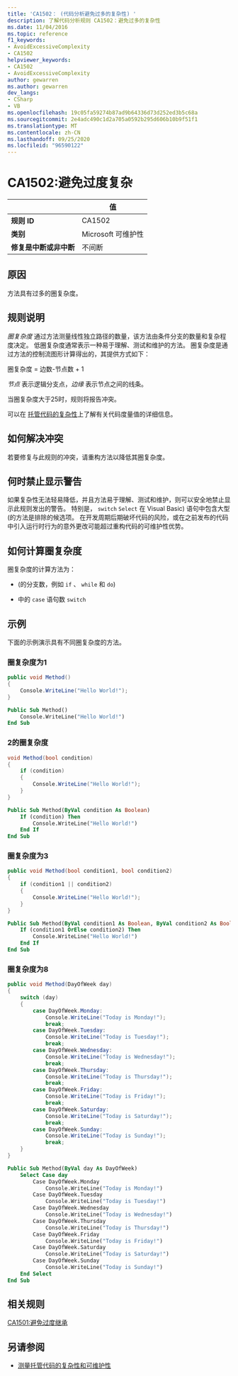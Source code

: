 ```yaml
---
title: 'CA1502： (代码分析避免过多的复杂性) '
description: 了解代码分析规则 CA1502：避免过多的复杂性
ms.date: 11/04/2016
ms.topic: reference
f1_keywords:
- AvoidExcessiveComplexity
- CA1502
helpviewer_keywords:
- CA1502
- AvoidExcessiveComplexity
author: gewarren
ms.author: gewarren
dev_langs:
- CSharp
- VB
ms.openlocfilehash: 19c05fa59274b87ad9b64336d73d252ed3b5c68a
ms.sourcegitcommit: 2e4adc490c1d2a705a0592b295d606b10b9f51f1
ms.translationtype: MT
ms.contentlocale: zh-CN
ms.lasthandoff: 09/25/2020
ms.locfileid: "96590122"
---
```

# <a name="ca1502-avoid-excessive-complexity"></a>CA1502:避免过度复杂

| | 值 |
|-|-|
| **规则 ID** |CA1502|
| **类别** |Microsoft 可维护性|
| **修复是中断或非中断** |不间断|

## <a name="cause"></a>原因

方法具有过多的圈复杂度。

## <a name="rule-description"></a>规则说明

*圈复杂度* 通过方法测量线性独立路径的数量，该方法由条件分支的数量和复杂程度决定。 低圈复杂度通常表示一种易于理解、测试和维护的方法。 圈复杂度是通过方法的控制流图形计算得出的，其提供方式如下：

圈复杂度 = 边数-节点数 + 1

*节点* 表示逻辑分支点，*边缘* 表示节点之间的线条。

当圈复杂度大于25时，规则将报告冲突。

可以在 [托管代码的复杂性](/visualstudio/code-quality/code-metrics-values)上了解有关代码度量值的详细信息。

## <a name="how-to-fix-violations"></a>如何解决冲突

若要修复与此规则的冲突，请重构方法以降低其圈复杂度。

## <a name="when-to-suppress-warnings"></a>何时禁止显示警告

如果复杂性无法轻易降低，并且方法易于理解、测试和维护，则可以安全地禁止显示此规则发出的警告。 特别是， `switch` `Select` 在 Visual Basic) 语句中包含大型 (的方法是排除的候选项。 在开发周期后期破坏代码的风险，或在之前发布的代码中引入运行时行为的意外更改可能超过重构代码的可维护性优势。

## <a name="how-cyclomatic-complexity-is-calculated"></a>如何计算圈复杂度

圈复杂度的计算方法为：

-  (的分支数，例如 `if` 、 `while` 和 `do`) 

- 中的 `case` 语句数 `switch`

## <a name="examples"></a>示例

下面的示例演示具有不同圈复杂度的方法。

### <a name="cyclomatic-complexity-of-1"></a>圈复杂度为1

```csharp
public void Method()
{
    Console.WriteLine("Hello World!");
}
```

```vb
Public Sub Method()
    Console.WriteLine("Hello World!")
End Sub
```

### <a name="cyclomatic-complexity-of-2"></a>2的圈复杂度

```csharp
void Method(bool condition)
{
    if (condition)
    {
        Console.WriteLine("Hello World!");
    }
}
```

```vb
Public Sub Method(ByVal condition As Boolean)
    If (condition) Then
        Console.WriteLine("Hello World!")
    End If
End Sub
```

### <a name="cyclomatic-complexity-of-3"></a>圈复杂度为3

```csharp
public void Method(bool condition1, bool condition2)
{
    if (condition1 || condition2)
    {
        Console.WriteLine("Hello World!");
    }
}
```

```vb
Public Sub Method(ByVal condition1 As Boolean, ByVal condition2 As Boolean)
    If (condition1 OrElse condition2) Then
        Console.WriteLine("Hello World!")
    End If
End Sub
```

### <a name="cyclomatic-complexity-of-8"></a>圈复杂度为8

```csharp
public void Method(DayOfWeek day)
{
    switch (day)
    {
        case DayOfWeek.Monday:
            Console.WriteLine("Today is Monday!");
            break;
        case DayOfWeek.Tuesday:
            Console.WriteLine("Today is Tuesday!");
            break;
        case DayOfWeek.Wednesday:
            Console.WriteLine("Today is Wednesday!");
            break;
        case DayOfWeek.Thursday:
            Console.WriteLine("Today is Thursday!");
            break;
        case DayOfWeek.Friday:
            Console.WriteLine("Today is Friday!");
            break;
        case DayOfWeek.Saturday:
            Console.WriteLine("Today is Saturday!");
            break;
        case DayOfWeek.Sunday:
            Console.WriteLine("Today is Sunday!");
            break;
    }
}
```

```vb
Public Sub Method(ByVal day As DayOfWeek)
    Select Case day
        Case DayOfWeek.Monday
            Console.WriteLine("Today is Monday!")
        Case DayOfWeek.Tuesday
            Console.WriteLine("Today is Tuesday!")
        Case DayOfWeek.Wednesday
            Console.WriteLine("Today is Wednesday!")
        Case DayOfWeek.Thursday
            Console.WriteLine("Today is Thursday!")
        Case DayOfWeek.Friday
            Console.WriteLine("Today is Friday!")
        Case DayOfWeek.Saturday
            Console.WriteLine("Today is Saturday!")
        Case DayOfWeek.Sunday
            Console.WriteLine("Today is Sunday!")
    End Select
End Sub
```

## <a name="related-rules"></a>相关规则

[CA1501:避免过度继承](ca1501.md)

## <a name="see-also"></a>另请参阅

- [测量托管代码的复杂性和可维护性](/visualstudio/code-quality/code-metrics-values)
